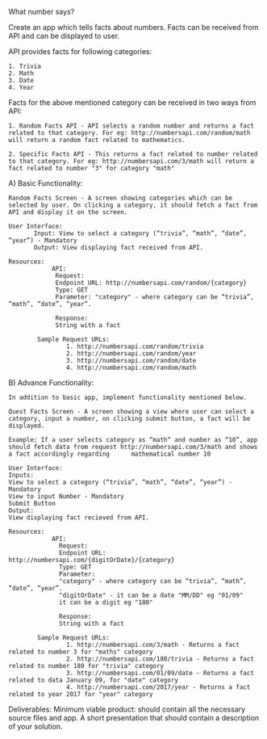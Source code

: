 What number says?

Create an app which tells facts about numbers. Facts can be received from API and can be displayed to user.

API provides facts for following categories:
	
	1. Trivia
	2. Math
	3. Date
	4. Year

Facts for the above mentioned category can be received in two ways from API:

	1. Random Facts API - API selects a random number and returns a fact related to that category. For eg: http://numbersapi.com/random/math will return a random fact related to mathematics.

	2. Specific Facts API - This returns a fact related to number related to that category. For eg: http://numbersapi.com/3/math will return a fact related to number "3" for category "math"

A) Basic Functionality:

	Random Facts Screen - A screen showing categories which can be selected by user. On clicking a category, it should fetch a fact from API and display it on the screen.

	User Interface:
	       Input: View to select a category (“trivia”, “math”, “date”, “year”) - Mandatory
	       Output: View displaying fact received from API.

	Resources:
	    	    API: 
	    	     Request:
	    	     Endpoint URL: http://numbersapi.com/random/{category}
	    	     Type: GET
	    	     Parameter: "category" - where category can be “trivia”, “math”, “date”, “year”. 
	    	
	    	     Response: 
	    	     String with a fact
	    	
	    	Sample Request URLs:    
	                1. http://numbersapi.com/random/trivia
	                2. http://numbersapi.com/random/year
	                3. http://numbersapi.com/random/date
	                4. http://numbersapi.com/random/math


B) Advance Functionality:

	In addition to basic app, implement functionality mentioned below.

	Quest Facts Screen - A screen showing a view where user can select a category, input a number, on clicking submit button, a fact will be displayed.

	Example: If a user selects category as “math“ and number as “10”, app should fetch data from request http://numbersapi.com/3/math and shows a fact accordingly regarding      mathematical number 10

	User Interface:
	Inputs: 
	View to select a category (“trivia”, “math”, “date”, “year”) - Mandatory
	View to input Number - Mandatory
	Submit Button
	Output:
	View displaying fact recieved from API.

	Resources:
	    	    API: 
	    	      Request:
	    	      Endpoint URL: http://numbersapi.com/{digitOrDate}/{category}
	    	      Type: GET
	    	      Parameter: 
	    	      "category" - where category can be “trivia”, “math”, “date”, “year”. 
	    	      "digitOrDate" - it can be a date "MM/DD" eg "01/09"
	    	      it can be a digit eg "180"
	    	
	    	      Response: 
	    	      String with a fact
	    	
	    	Sample Request URLs:    
	                1. http://numbersapi.com/3/math - Returns a fact related to number 3 for "maths" category
	                2. http://numbersapi.com/180/trivia - Returns a fact related to number 180 for "trivia" category
	                3. http://numbersapi.com/01/09/date - Returns a fact related to data January 09, for "date" category
	                4. http://numbersapi.com/2017/year - Returns a fact related to year 2017 for "year" category

Deliverables:
Minimum viable product: should contain all the necessary source files and app.
A short presentation that should contain a description of your solution.
